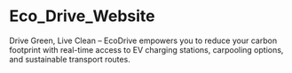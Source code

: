 # Eco_Drive_Website
Drive Green, Live Clean – EcoDrive empowers you to reduce your carbon footprint with real-time access to EV charging stations, carpooling options, and sustainable transport routes.
